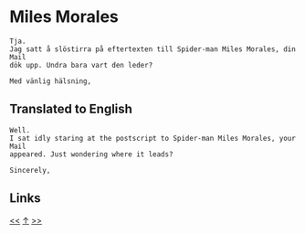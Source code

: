 # Miles Morales

    Tja. 
    Jag satt å slöstirra på eftertexten till Spider-man Miles Morales, din Mail
    dök upp. Undra bara vart den leder?

    Med vänlig hälsning, 

## Translated to English

    Well.
    I sat idly staring at the postscript to Spider-man Miles Morales, your Mail
    appeared. Just wondering where it leads?

    Sincerely,
## Links

[<<](2021-02-24.md) [↑](../) [>>](2021-04-13.md)
